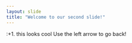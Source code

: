 ```yaml
---
layout: slide
title: "Welcome to our second slide!"
---
```

:+1. this looks cool
Use the left arrow to go back!
